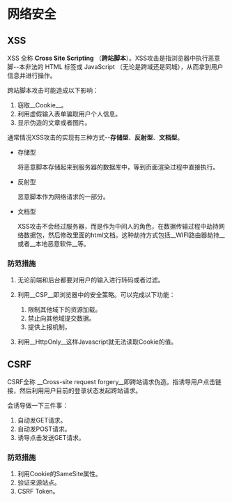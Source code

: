 # 网络安全

## XSS 

XSS 全称 __Cross Site Scripting__ （__跨站脚本__）。XSS攻击是指浏览器中执行恶意脚--本非法的 HTML 标签或 JavaScript （无论是跨域还是同城），从而拿到用户信息并进行操作。

跨站脚本攻击可能造成以下影响：

1. 窃取__Cookie__。
2. 利用虚假输入表单骗取用户个人信息。
3. 显示伪造的文章或者图片。

通常情况XSS攻击的实现有三种方式--__存储型__、__反射型__、__文档型__。

- 存储型

  将恶意脚本存储起来到服务器的数据库中，等到页面渲染过程中直接执行。

- 反射型

  恶意脚本作为网络请求的一部分。

- 文档型

  XSS攻击不会经过服务器，而是作为中间人的角色，在数据传输过程中劫持网络数据包，然后修改里面的html文档。这种劫持方式包括__WIFI路由器劫持__或者__本地恶意软件__等。

### 防范措施

1. 无论前端和后台都要对用户的输入进行转码或者过滤。
2. 利用__CSP__即浏览器中的安全策略。可以完成以下功能：
   1. 限制其他域下的资源加载。
   2. 禁止向其他域提交数据。
   3. 提供上报机制，

3. 利用__HttpOnly__这样Javascript就无法读取Cookie的值。

## CSRF

CSRF全称 __Cross-site request forgery__即跨站请求伪造。指诱导用户点击链接，然后利用用户目前的登录状态发起跨站请求。

会诱导做一下三件事：

1. 自动发GET请求。
2. 自动发POST请求。
3. 诱导点击发送GET请求。

### 防范措施

1. 利用Cookie的SameSite属性。
2. 验证来源站点。
3. CSRF Token。